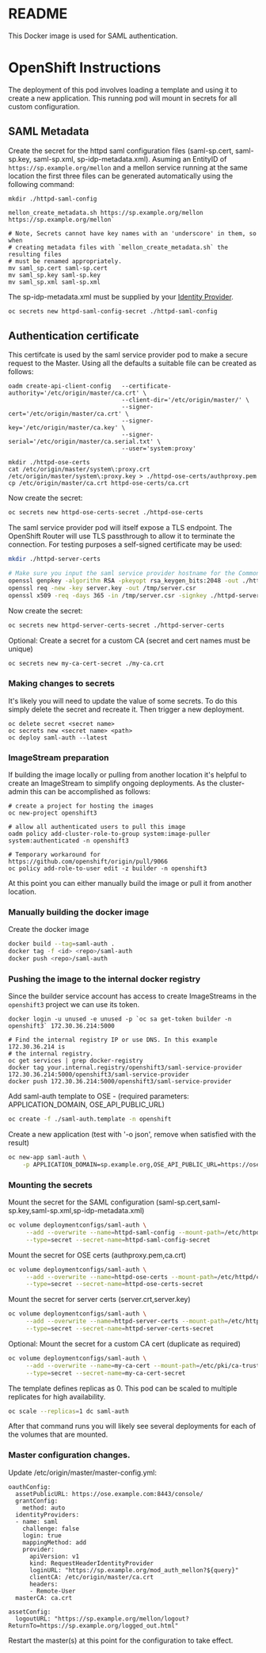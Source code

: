 # README #

This Docker image is used for SAML authentication.

# OpenShift Instructions #
The deployment of this pod involves loading a template and using it to create a
new application.  This running pod will mount in secrets for all custom
configuration.

## SAML Metadata
Create the secret for the httpd saml configuration files (saml-sp.cert,
saml-sp.key, saml-sp.xml, sp-idp-metadata.xml).  Asuming an EntityID of
`https://sp.example.org/mellon` and a mellon service running at the same
location the first three files can be generated automatically using the
following command:

```
mkdir ./httpd-saml-config

mellon_create_metadata.sh https://sp.example.org/mellon https://sp.example.org/mellon`

# Note, Secrets cannot have key names with an 'underscore' in them, so when
# creating metadata files with `mellon_create_metadata.sh` the resulting files
# must be renamed appropriately.
mv saml_sp.cert saml-sp.cert
mv saml_sp.key saml-sp.key
mv saml_sp.xml saml-sp.xml
```

The sp-idp-metadata.xml must be supplied by your [Identity Provider](keycloak/testing_with_keycloak.md#creating-the-saml-metadata).


```sh
oc secrets new httpd-saml-config-secret ./httpd-saml-config
```


## Authentication certificate
This certifcate is used by the saml service provider pod to make a secure
request to the Master.  Using all the defaults a suitable file can be created
as follows:

```
oadm create-api-client-config   --certificate-authority='/etc/origin/master/ca.crt' \
                                --client-dir='/etc/origin/master/' \
                                --signer-cert='/etc/origin/master/ca.crt' \
                                --signer-key='/etc/origin/master/ca.key' \
                                --signer-serial='/etc/origin/master/ca.serial.txt' \
                                --user='system:proxy'

mkdir ./httpd-ose-certs
cat /etc/origin/master/system\:proxy.crt /etc/origin/master/system\:proxy.key > ./httpd-ose-certs/authproxy.pem
cp /etc/origin/master/ca.crt httpd-ose-certs/ca.crt
```

Now create the secret:

```sh
oc secrets new httpd-ose-certs-secret ./httpd-ose-certs
```

The saml service provider pod will itself expose a TLS endpoint.  The OpenShift
Router will use TLS passthrough to allow it to terminate the connection.  For testing purposes a self-signed certificate may be used:

```sh
mkdir ./httpd-server-certs

# Make sure you input the saml service provider hostname for the Common Name
openssl genpkey -algorithm RSA -pkeyopt rsa_keygen_bits:2048 -out ./httpd-server-certs/server.key
openssl req -new -key server.key -out /tmp/server.csr
openssl x509 -req -days 365 -in /tmp/server.csr -signkey ./httpd-server-certs/server.key -out ./httpd-server-certs/server.crt
```

Now create the secret:
```sh
oc secrets new httpd-server-certs-secret ./httpd-server-certs
```

Optional: Create a secret for a custom CA (secret and cert names must be unique)
```sh
oc secrets new my-ca-cert-secret ./my-ca.crt
```

### Making changes to secrets
It's likely you will need to update the value of some secrets.  To do this
simply delete the secret and recreate it.  Then trigger a new deployment.

```
oc delete secret <secret name>
oc secrets new <secret name> <path>
oc deploy saml-auth --latest
```

### ImageStream preparation
If building the image locally or pulling from another location it's helpful to
create an ImageStream to simplify ongoing deployments.  As the cluster-admin
this can be accomplished as follows:

```
# create a project for hosting the images
oc new-project openshift3

# allow all authenticated users to pull this image
oadm policy add-cluster-role-to-group system:image-puller system:authenticated -n openshift3

# Temporary workaround for https://github.com/openshift/origin/pull/9066
oc policy add-role-to-user edit -z builder -n openshift3

```

At this point you can either manually build the image or pull it from another location.

### Manually building the docker image
Create the docker image
```sh
docker build --tag=saml-auth .
docker tag -f <id> <repo>/saml-auth
docker push <repo>/saml-auth
```

### Pushing the image to the internal docker registry

Since the builder service account has access to create ImageStreams in the
`openshift3` project we can use its token.

```
docker login -u unused -e unused -p `oc sa get-token builder -n openshift3` 172.30.36.214:5000

# Find the internal registry IP or use DNS. In this example 172.30.36.214 is
# the internal registry.
oc get services | grep docker-registry
docker tag your.internal.registry/openshift3/saml-service-provider 172.30.36.214:5000/openshift3/saml-service-provider
docker push 172.30.36.214:5000/openshift3/saml-service-provider

```

Add saml-auth template to OSE - (required parameters: APPLICATION_DOMAIN, OSE_API_PUBLIC_URL)
```sh
oc create -f ./saml-auth.template -n openshift
```


Create a new application (test with '-o json', remove when satisfied with the result)
```sh
oc new-app saml-auth \
    -p APPLICATION_DOMAIN=sp.example.org,OSE_API_PUBLIC_URL=https://ose.example.com:8443/oauth/authorize -o json
```


### Mounting the secrets

Mount the secret for the SAML configuration (saml-sp.cert,saml-sp.key,saml-sp.xml,sp-idp-metadata.xml)
```sh
oc volume deploymentconfigs/saml-auth \
     --add --overwrite --name=httpd-saml-config --mount-path=/etc/httpd/conf/saml \
     --type=secret --secret-name=httpd-saml-config-secret
```

Mount the secret for OSE certs (authproxy.pem,ca.crt)
```sh
oc volume deploymentconfigs/saml-auth \
     --add --overwrite --name=httpd-ose-certs --mount-path=/etc/httpd/conf/ose_certs \
     --type=secret --secret-name=httpd-ose-certs-secret
```

Mount the secret for server certs (server.crt,server.key)
```sh
oc volume deploymentconfigs/saml-auth \
     --add --overwrite --name=httpd-server-certs --mount-path=/etc/httpd/conf/server_certs \
     --type=secret --secret-name=httpd-server-certs-secret
```

Optional: Mount the secret for a custom CA cert (duplicate as required)
```sh
oc volume deploymentconfigs/saml-auth \
     --add --overwrite --name=my-ca-cert --mount-path=/etc/pki/ca-trust/source/anchors/my-ca.crt \
     --type=secret --secret-name=my-ca-cert-secret
```

The template defines replicas as 0.  This pod can be scaled to multiple
replicates for high availability.
```sh
oc scale --replicas=1 dc saml-auth
```

After that command runs you will likely see several deployments for each of the
volumes that are mounted.

### Master configuration changes.

Update /etc/origin/master/master-config.yml:
```
oauthConfig:
  assetPublicURL: https://ose.example.com:8443/console/
  grantConfig:
    method: auto
  identityProviders:
  - name: saml
    challenge: false
    login: true
    mappingMethod: add
    provider:
      apiVersion: v1
      kind: RequestHeaderIdentityProvider
      loginURL: "https://sp.example.org/mod_auth_mellon?${query}"
      clientCA: /etc/origin/master/ca.crt
      headers:
      - Remote-User
  masterCA: ca.crt

```

```
assetConfig:
  logoutURL: "https://sp.example.org/mellon/logout?ReturnTo=https://sp.example.org/logged_out.html"
```

Restart the master(s) at this point for the configuration to take effect.
